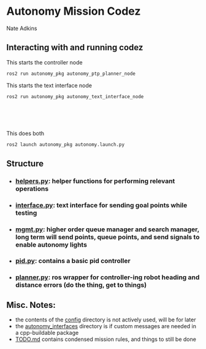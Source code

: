 # Autonomy Mission Codez
Nate Adkins

## Interacting with and running codez

This starts the controller node

```bash
ros2 run autonomy_pkg autonomy_ptp_planner_node
```
This starts the text interface node

```bash
ros2 run autonomy_pkg autonomy_text_interface_node
```
<br>
<br>
<br>

This does both

```bash
ros2 launch autonomy_pkg autonomy.launch.py
```

## Structure

- ### [helpers.py](src/autonomy/autonomy_pkg/autonomy_pkg/helpers.py): helper functions for performing relevant operations
- ### [interface.py](src/autonomy/autonomy_pkg/autonomy_pkg/interface.py): text interface for sending goal points while testing
- ### [mgmt.py](src/autonomy/autonomy_pkg/autonomy_pkg/mgmt.py): higher order queue manager and search manager, long term will send points, queue points, and send signals to enable autonomy lights
- ### [pid.py](src/autonomy/autonomy_pkg/autonomy_pkg/pid.py): contains a basic pid controller
- ### [planner.py](src/autonomy/autonomy_pkg/autonomy_pkg/planner.py): ros wrapper for controller-ing robot heading and distance errors (do the thing, get to things)


## Misc. Notes:
- the contents of the [config](src/autonomy/autonomy_pkg/config) directory is not actively used, will be for later 
- the [autonomy_interfaces](src/autonomy/autonomy_interfaces) directory is if custom messages are needed in a cpp-buildable package
- [TODO.md](src/autonomy/TODO.md) contains condensed mission rules, and things to still be done 

